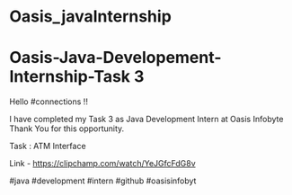 # Oasis_javaInternship
# Oasis-Java-Developement-Internship-Task 3

Hello #connections !!

I have completed my Task 3 as Java Development Intern at Oasis Infobyte Thank You for this opportunity. 

Task : ATM Interface

 Link - https://clipchamp.com/watch/YeJGfcFdG8v

#java #development #intern #github #oasisinfobyt
